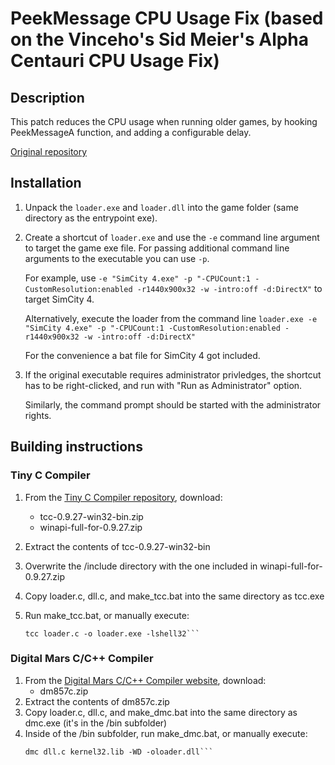 # PeekMessage CPU Usage Fix (based on the Vinceho's Sid Meier's Alpha Centauri CPU Usage Fix)

## Description

This patch reduces the CPU usage when running older games, by hooking PeekMessageA function, and adding a configurable delay.

[Original repository](https://github.com/vinceho/smac-cpu-fix)

## Installation

1. Unpack the `loader.exe` and `loader.dll` into the game folder (same directory as the entrypoint exe).

2. Create a shortcut of `loader.exe` and use the `-e` command line argument to target the game exe file.
   For passing additional command line arguments to the executable you can use `-p`.

   For example, use `-e "SimCity 4.exe" -p "-CPUCount:1 -CustomResolution:enabled -r1440x900x32 -w -intro:off -d:DirectX"` to target SimCity 4.

   Alternatively, execute the loader from the command line `loader.exe -e "SimCity 4.exe" -p "-CPUCount:1 -CustomResolution:enabled -r1440x900x32 -w -intro:off -d:DirectX"`

   For the convenience a bat file for SimCity 4 got included.

4. If the original executable requires administrator privledges, the shortcut has to be right-clicked, and run with "Run as Administrator" option.

   Similarly, the command prompt should be started with the administrator rights.

## Building instructions
### Tiny C Compiler

1. From the [Tiny C Compiler repository](http://download.savannah.gnu.org/releases/tinycc/), download:
   - tcc-0.9.27-win32-bin.zip
   - winapi-full-for-0.9.27.zip

2. Extract the contents of tcc-0.9.27-win32-bin
3. Overwrite the /include directory with the one included in winapi-full-for-0.9.27.zip
4. Copy loader.c, dll.c, and make_tcc.bat into the same directory as tcc.exe
5. Run make_tcc.bat, or manually execute:
      ```tcc -shared dll.c -o loader.dll
      tcc loader.c -o loader.exe -lshell32```

### Digital Mars C/C++ Compiler

1. From the [Digital Mars C/C++ Compiler website](https://digitalmars.com/download/freecompiler.html), download:
      - dm857c.zip
2. Extract the contents of dm857c.zip
3. Copy loader.c, dll.c, and make_dmc.bat into the same directory as dmc.exe (it's in the /bin subfolder)
4. Inside of the /bin subfolder, run make_dmc.bat, or manually execute:
      ```dmc loader.c shell32.lib
      dmc dll.c kernel32.lib -WD -oloader.dll```
